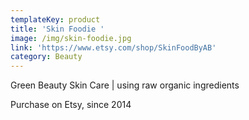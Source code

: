 ```yaml
---
templateKey: product
title: 'Skin Foodie '
image: /img/skin-foodie.jpg
link: 'https://www.etsy.com/shop/SkinFoodByAB'
category: Beauty
---
```

Green Beauty Skin Care | using raw organic ingredients 

Purchase on Etsy, since 2014
